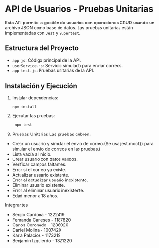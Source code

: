 # API de Usuarios - Pruebas Unitarias

Esta API permite la gestión de usuarios con operaciones CRUD usando un archivo JSON como base de datos. Las pruebas unitarias están implementadas con `Jest` y `Supertest`.

## Estructura del Proyecto

- `app.js`: Código principal de la API.
- `userService.js`: Servicio simulado para enviar correos.
- `app.test.js`: Pruebas unitarias de la API.

## Instalación y Ejecución

1. Instalar dependencias:
   ```bash
   npm install

2. Ejecutar las pruebas:

   ```bash
    npm test

3. Pruebas Unitarias
Las pruebas cubren:

- Crear un usuario y simular el envío de correo.(Se usa jest.mock() para simular el envío de correos en las pruebas.)
- Lista vacía al inicio.
- Crear usuario con datos válidos.
- Verificar campos faltantes.
- Error si el correo ya existe.
- Actualizar usuario existente.
- Error al actualizar usuario inexistente.
- Eliminar usuario existente.
- Error al eliminar usuario inexistente.
- Edad menor a 18 años.


Integrantes 
* Sergio Cardona - 1222419
* Fernanda Caneses - 1187820
* Carlos Coronado - 1236020
* Daniel Molina - 1007420
* Karla Palacios - 1173219
* Benjamin Izquierdo - 1321220

